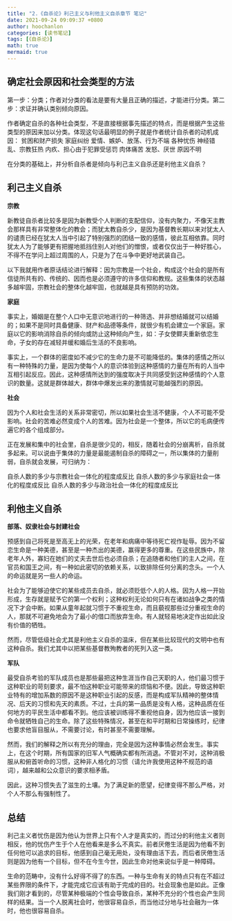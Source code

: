 ```yaml
---
title: "2.《自杀论》利己主义与利他主义自杀章节 笔记"
date: 2021-09-24 09:09:37 +0800
author: hoochanlon
categories: [读书笔记]
tags: [《自杀论》]
math: true
mermaid: true
---
```


## 确定社会原因和社会类型的方法

第一步：分类；作者对分类的看法是要有大量且正确的描述，才能进行分类。第二步：求证并确认类别倾向原因。

作者确定自杀的各种社会类型，不是直接根据事先描述的特点，而是根据产生这些类型的原因来加以分类。体现这句话最明显的例子就是作者统计自杀者的动机成因：
贫困和财产损失
家庭纠纷
爱情、嫉妒、放荡、行为不端
各种忧伤
神经错乱、宗教狂热
内疚、担心由于犯罪受惩罚
肉体痛苦
发怒、厌世
原因不明

在分类的基础上，并分析自杀者是倾向与利己主义自杀还是利他主义自杀？

## 利己主义自杀

**宗教**

新教徒自杀者比较多是因为新教受个人判断的支配信仰，没有内聚力，不像天主教会那样具有非常整体化的教会；而犹太教自杀少，是因为基督教长期以来对犹太人的谴责已经在犹太人当中引起了特别强烈的团结一致的感情，彼此互相依靠。同时犹太人为了能够更有把握地抵挡住别人对他们的憎恨，或者仅仅出于一种好胜心，不得不在学问上超过周围的人，只是为了在斗争中更好地武装自己。

以下我就用作者原话结论进行解释：因为宗教是一个社会，构成这个社会的是所有信徒所共有的、传统的、因而也是必须遵守的许多信仰和教规。这些集体的状态越多越牢固，宗教社会的整体化越牢固，也就越是具有预防的功效。


**家庭**

事实上，婚姻是在整个人口中无意识地进行的一种筛选、并非想结婚就可以结婚的；如果不是同时具备健康、财产和品德等条件，就很少有机会建立一个家庭。家庭以它的影响消除自杀的倾向或防止这种倾向产生，如：子女使鳏夫重新依恋生命，子女的存在减轻并缓和婚后生活的不良影响。

事实上，一个群体的密度如不减少它的生命力是不可能降低的。集体的感情之所以有一种特殊的力量，是因为使每个人的意识体验到这种感情的力量在所有的人当中互相引起反应。因此，这种感情所达到的强度取决于共同感受到这种感情的个人意识的数量。这就是群体越大，群体中爆发出来的激情就可能越强烈的原因。


**社会**

因为个人和社会生活的关系非常密切，所以如果社会生活不健康，个人不可能不受影响。社会的苦难必然变成个人的苦难。因为社会是一个整体，所以它的毛病便传遍它的各个组成部分。

正在发展和集中的社会里，自杀是很少见的，相反，随着社会的分崩离析，自杀就多起来。可以说由于集体的力量是最能遏制自杀的障碍之一，所以集体的力量削弱，自杀就会发展，可归纳为：

自杀人数的多少与宗教社会一体化的程度成反比
自杀人数的多少与家庭社会一体化的程度成反比
自杀人数的多少与政治社会一体化的程度成反比

## 利他主义自杀

**部落、奴隶社会与封建社会**

预感到自己将死是至高无上的光荣，在老年和病痛中等待死亡视作耻辱。因为不留恋生命是一种美德，甚至是一种杰出的美德，赢得更多的尊重。在这些民族中，除老年人外，寡妇在她们的丈夫去世后也必须自杀；在追随者和他们的主人之间，在官员和国王之间，有一种如此密切的依赖关系，以致排除任何分离的念头。一个人的命运就是另一些人的命运。

社会为了能够迫使它的某些成员去自杀，就必须贬低个人的人格。因为人格一开始形成，生存就是赋予它的第一个权利；这种权利无论如何只有在诸如战争之类的情况下才会中断。如果从童年起就习惯于不重视生命，而且藐视那些过分重视生命的人，那就不可避免地会为了最小的借口而放弃生命。有人就轻易地决定作出如此没有价值的牺牲。

然而，尽管低级社会尤其是利他主义自杀的温床，但在某些比较现代的文明中也有这种自杀。我们尤其中以把某些基督教殉教者的死列入这一类。

**军队**

最受自杀考验的军队成员也是那些最把这种生涯当作自己天职的人，他们最习惯于这种职业的苛刻要求，最不怕这种职业可能带来的烦恼和不便。因此，导致这种职业特有的增加系数的原因不是这种职业引起的反感，而是构成军队精神的整体情况、后天的习惯和先天的素质。不过，士兵的第一品质是没有人格，这种品质在任何地方的平民生活中都看不到。他应该被训练得不重视他自身，因为他应该一接到命令就牺牲自己的生命。除了这些特殊情况，甚至在和平时期和日常操练时，纪律也要求他盲目服从，不需要讨论，有时甚至不需要理解。

然而，我们的解释之所以有充分的理由，完全是因为这种事情必然会发生。事实上，在这个时期，所有国家的旧军人气概确实都有所消退。不管对不对，这种消极服从和俯首听命的习惯，这种非人格化的习惯（请允许我使用这种不规范的语词），越来越和公众意识的要求相矛盾。

因此，这种习惯失去了滋生的土壤。为了满足新的愿望，纪律变得不那么严格，对个人不那么有强制性了。

## 总结

利己主义者忧伤是因为他认为世界上只有个人才是真实的，而过分的利他主义者则相反，他的忧伤产生于个人在他看来是多么不真实。前者厌倦生活是因为他看不到任何他可以追求的目标，他感到自己毫无用处，没有理由活下去，而后者厌倦生活则是因为他有一个目标，但不在今生今世，因此生命对他来说似乎是一种障碍。

生命的范畴中，没有什么好得不得了的东西。一种与生命有关的特点只有在不超过某些界限的条件下，才能完成它应该有助于完成的目的。社会现象也是如此。正像我们刚才看到的，尽管某种极端的个性会导致自杀，某种不充分的个性也会产生同样的结果。当一个人脱离社会时，他很容易自杀，而当他过分地与社会融为一体时，他也很容易自杀。
